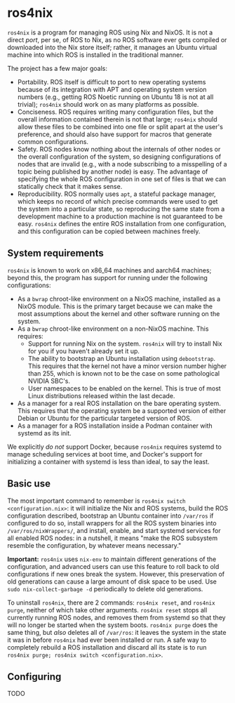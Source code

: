 # ros4nix

`ros4nix` is a program for managing ROS using Nix and NixOS. It is not
a direct *port*, per se, of ROS to Nix, as no ROS software ever gets
compiled or downloaded into the Nix store itself; rather, it manages
an Ubuntu virtual machine into which ROS is installed in the
traditional manner.

The project has a few major goals:
- Portability. ROS itself is difficult to port to new operating
  systems because of its integration with APT and operating system
  version numbers (e.g., getting ROS Noetic running on Ubuntu 18 is
  not at all trivial); `ros4nix` should work on as many platforms as
  possible.
- Conciseness. ROS requires writing many configuration files, but the
  overall information contained therein is not that large; `ros4nix`
  should allow these files to be combined into one file or split apart
  at the user's preference, and should also have support for macros
  that generate common configurations.
- Safety. ROS nodes know nothing about the internals of other nodes or
  the overall configuration of the system, so designing configurations
  of nodes that are invalid (e.g., with a node subscribing to a
  misspelling of a topic being published by another node) is easy. The
  advantage of specifying the whole ROS configuration in one set of
  files is that we can statically check that it makes sense.
- Reproducibility. ROS normally uses `apt`, a stateful package
  manager, which keeps no record of which precise commands were used
  to get the system into a particular state, so reproducing the same
  state from a development machine to a production machine is not
  guaranteed to be easy. `ros4nix` defines the entire ROS installation
  from one configuration, and this configuration can be copied between
  machines freely.

## System requirements

`ros4nix` is known to work on x86_64 machines and aarch64 machines;
beyond this, the program has support for running under the following
configurations:
* As a `bwrap` chroot-like environment on a NixOS machine, installed
  as a NixOS module. This is the primary target because we can make
  the most assumptions about the kernel and other software running on
  the system.
* As a `bwrap` chroot-like environment on a non-NixOS machine. This
  requires:
  - Support for running Nix on the system. `ros4nix` will try to
    install Nix for you if you haven't already set it up.
  - The ability to bootstrap an Ubuntu installation using
    `debootstrap`. This requires that the kernel not have a minor
    version number higher than 255, which is known not to be the case
    on some pathological NVIDIA SBC's.
  - User namespaces to be enabled on the kernel. This is true of most
    Linux distributions released within the last decade.
* As a manager for a real ROS installation on the bare operating
  system. This requires that the operating system be a supported
  version of either Debian or Ubuntu for the particular targeted
  version of ROS.
* As a manager for a ROS installation inside a Podman container with
  systemd as its init.

We explicitly *do not* support Docker, because `ros4nix` requires
systemd to manage scheduling services at boot time, and Docker's
support for initializing a container with systemd is less than ideal,
to say the least.

## Basic use

The most important command to remember is `ros4nix switch
<configuration.nix>`: it will initialize the Nix and ROS systems,
build the ROS configuration described, bootstrap an Ubuntu container
into `/var/ros` if configured to do so, install wrappers for all the
ROS system binaries into `/var/ros/nixWrappers/`, and install, enable,
and start systemd services for all enabled ROS nodes: in a nutshell,
it means "make the ROS subsystem resemble the configuration, by
whatever means necessary."

**Important:** `ros4nix` uses `nix-env` to maintain different
generations of the configuration, and advanced users can use this
feature to roll back to old configurations if new ones break the
system. However, this preservation of old generations can cause
a large amount of disk space to be used. Use `sudo nix-collect-garbage
-d` periodically to delete old generations.

To uninstall `ros4nix`, there are 2 commands: `ros4nix reset`, and
`ros4nix purge`, neither of which take other arguments. `ros4nix
reset` stops all currently running ROS nodes, and removes them from
systemd so that they will no longer be started when the system boots.
`ros4nix purge` does the same thing, but *also* deletes all of
`/var/ros`: it leaves the system in the state it was in before
`ros4nix` had ever been installed or run. A safe way to completely
rebuild a ROS installation and discard all its state is to run
`ros4nix purge; ros4nix switch <configuration.nix>`.

## Configuring

TODO
